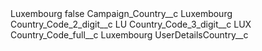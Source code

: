 <?xml version="1.0" encoding="UTF-8"?>
<CustomMetadata xmlns="http://soap.sforce.com/2006/04/metadata" xmlns:xsi="http://www.w3.org/2001/XMLSchema-instance" xmlns:xsd="http://www.w3.org/2001/XMLSchema">
    <label>Luxembourg</label>
    <protected>false</protected>
    <values>
        <field>Campaign_Country__c</field>
        <value xsi:type="xsd:string">Luxembourg</value>
    </values>
    <values>
        <field>Country_Code_2_digit__c</field>
        <value xsi:type="xsd:string">LU</value>
    </values>
    <values>
        <field>Country_Code_3_digit__c</field>
        <value xsi:type="xsd:string">LUX</value>
    </values>
    <values>
        <field>Country_Code_full__c</field>
        <value xsi:type="xsd:string">Luxembourg</value>
    </values>
    <values>
        <field>UserDetailsCountry__c</field>
        <value xsi:nil="true"/>
    </values>
</CustomMetadata>
